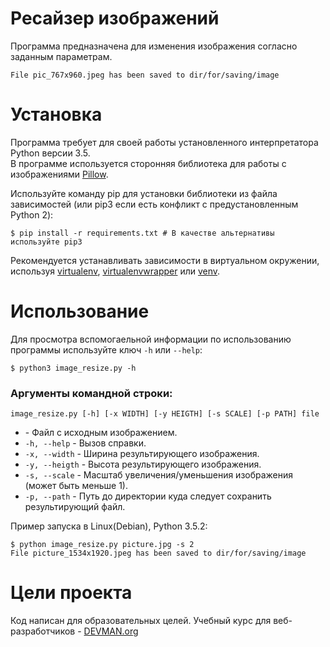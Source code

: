 # Ресайзер изображений

Программа предназначена для изменения изображения согласно заданным параметрам.

 ```
 File pic_767x960.jpeg has been saved to dir/for/saving/image
 ```
# Установка

Программа требует для своей работы установленного интерпретатора Python версии 3.5.  
В программе используется сторонняя библиотека для работы с изображениями [Pillow](https://pypi.python.org/pypi/Pillow/3.3.1). 

Используйте команду pip для установки  библиотеки из файла зависимостей (или pip3 если есть конфликт с предустановленным Python 2):
```
$ pip install -r requirements.txt # В качестве альтернативы используйте pip3
```
Рекомендуется устанавливать зависимости в виртуальном окружении, используя [virtualenv](https://github.com/pypa/virtualenv), [virtualenvwrapper](https://pypi.python.org/pypi/virtualenvwrapper) или [venv](https://docs.python.org/3/library/venv.html). 

# Использование

Для просмотра вспомогаельной информации по использованию программы используйте ключ ```-h``` или ```--help```:
```
$ python3 image_resize.py -h
```
### Аргументы командной строки:
```
image_resize.py [-h] [-x WIDTH] [-y HEIGTH] [-s SCALE] [-p PATH] file
```
- <file> - Файл с исходным изображением.
- ```-h, --help``` - Вызов справки.
- ```-x, --width``` - Ширина результирующего изображения.
- ```-y, --heigth``` - Высота результирующего изображения.
- ```-s, --scale``` - Масштаб увеличения/уменьшения изображения (может быть меньше 1).
- ```-p, --path``` - Путь до директории куда следует сохранить результирующий файл.


Пример запуска в Linux(Debian), Python 3.5.2:

```
$ python image_resize.py picture.jpg -s 2
File picture_1534x1920.jpeg has been saved to dir/for/saving/image
```

# Цели проекта

Код написан для образовательных целей. Учебный курс для веб-разработчиков - [DEVMAN.org](https://devman.org)
